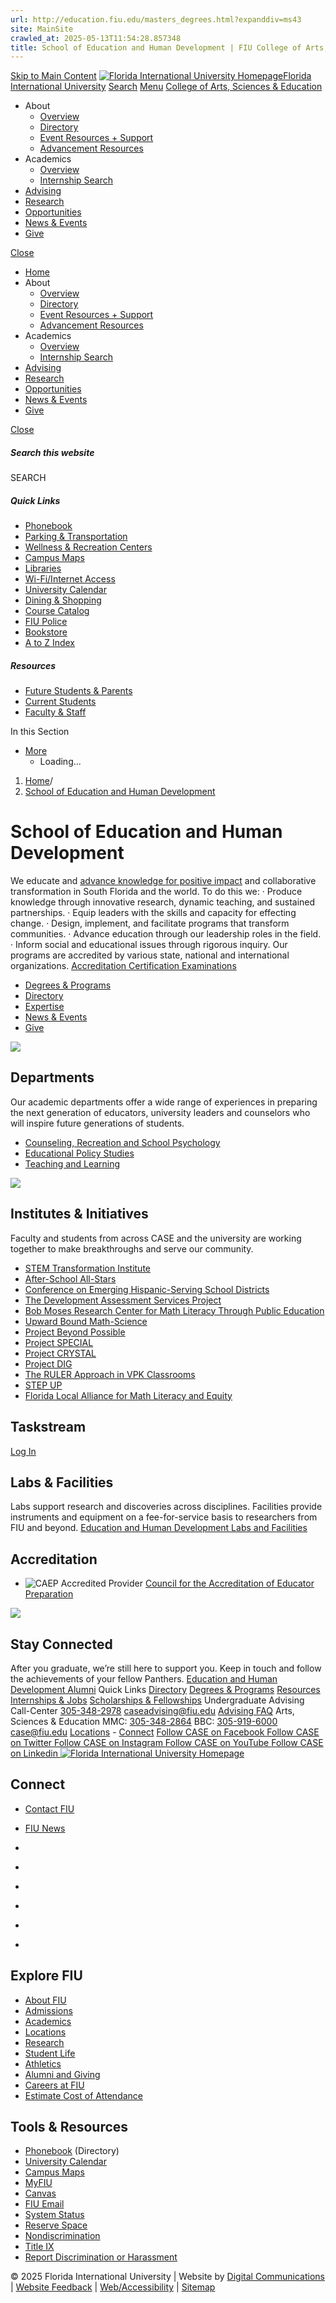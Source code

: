 ```yaml
---
url: http://education.fiu.edu/masters_degrees.html?expanddiv=ms43
site: MainSite
crawled_at: 2025-05-13T11:54:28.857348
title: School of Education and Human Development | FIU College of Arts, Sciences & Education
---
```


[Skip to Main Content](https://case.fiu.edu/sehd/#main-content)
[![Florida International University Homepage](https://digicdn.fiu.edu/core/_assets/images/logo-top.svg)Florida International University](https://www.fiu.edu/)
[Search](https://case.fiu.edu/sehd/)
[Menu](https://case.fiu.edu/sehd/)
[College of Arts, Sciences & Education](https://case.fiu.edu/index.html)
  * About
    * [Overview](https://case.fiu.edu/about/index.html)
    * [Directory](https://case.fiu.edu/about/directory/index.html)
    * [Event Resources + Support](https://case.fiu.edu/about/event-resources-support/index.html)
    * [Advancement Resources](https://case.fiu.edu/about/advancement-resources/index.html)
  * Academics
    * [Overview](https://case.fiu.edu/academics/index.html)
    * [Internship Search](https://case.fiu.edu/academics/internship-search/index.html)
  * [Advising](https://case.fiu.edu/advising/index.html)
  * [Research](https://case.fiu.edu/research/index.html)
  * [Opportunities](https://case.fiu.edu/opportunities/index.html)
  * [News & Events](https://case.fiu.edu/news-events/index.html)
  * [Give](https://case.fiu.edu/give/index.html)


[Close](https://case.fiu.edu/sehd/)
  * [Home](https://case.fiu.edu/index.html)
  * About
    * [Overview](https://case.fiu.edu/about/index.html)
    * [Directory](https://case.fiu.edu/about/directory/index.html)
    * [Event Resources + Support](https://case.fiu.edu/about/event-resources-support/index.html)
    * [Advancement Resources](https://case.fiu.edu/about/advancement-resources/index.html)
  * Academics
    * [Overview](https://case.fiu.edu/academics/index.html)
    * [Internship Search](https://case.fiu.edu/academics/internship-search/index.html)
  * [Advising](https://case.fiu.edu/advising/index.html)
  * [Research](https://case.fiu.edu/research/index.html)
  * [Opportunities](https://case.fiu.edu/opportunities/index.html)
  * [News & Events](https://case.fiu.edu/news-events/index.html)
  * [Give](https://case.fiu.edu/give/index.html)


[ Close ](https://case.fiu.edu/sehd/)
##### Search this website
SEARCH
##### Quick Links
  * [ Phonebook](https://phonebook.fiu.edu)
  * [ Parking & Transportation](https://parking.fiu.edu/)
  * [ Wellness & Recreation Centers](https://dasa.fiu.edu/all-departments/wellness-recreation-centers/)
  * [ Campus Maps](http://campusmaps.fiu.edu/)
  * [ Libraries](https://library.fiu.edu/)
  * [ Wi-Fi/Internet Access](https://network.fiu.edu/)
  * [ University Calendar](https://calendar.fiu.edu/)
  * [ Dining & Shopping](https://shop.fiu.edu/)
  * [ Course Catalog](https://catalog.fiu.edu/)
  * [ FIU Police](https://police.fiu.edu/)
  * [ Bookstore](https://shop.fiu.edu/retail/barnes-noble/course-materials/)
  * [ A to Z Index](https://www.fiu.edu/atoz/index.html)


##### Resources
  * [ Future Students & Parents](https://www.fiu.edu/information-for/future-students-parents.html)
  * [ Current Students](https://www.fiu.edu/information-for/current-students.html)
  * [ Faculty & Staff](https://www.fiu.edu/information-for/faculty-staff.html)


In this Section
  * [More](https://case.fiu.edu/sehd/)
    * Loading...


  1. [Home](https://case.fiu.edu/index.html)/
  2. [School of Education and Human Development](https://case.fiu.edu/sehd/index.html)


# School of Education and Human Development
We educate and [advance knowledge for positive impact](https://case.fiu.edu/sehd/real/index.html) and collaborative transformation in South Florida and the world. To do this we: · Produce knowledge through innovative research, dynamic teaching, and sustained partnerships. · Equip leaders with the skills and capacity for effecting change. · Design, implement, and facilitate programs that transform communities. · Advance education through our leadership roles in the field. · Inform social and educational issues through rigorous inquiry.
Our programs are accredited by various state, national and international organizations.
[Accreditation ](https://case.fiu.edu/academics/accreditation/index.html)
[Certification Examinations ](https://case.fiu.edu/sehd/florida-teacher-certification-examinations/index.html)
  * [Degrees & Programs](https://case.fiu.edu/academics/degrees-programs/index.html#school=Education+and+Human+Development "SEHD Degrees & Programs")
  * [Directory](https://case.fiu.edu/sehd/directory/index.html "SEHD Directory")
  * [Expertise](https://case.fiu.edu/research/expertise/index.html)
  * [News & Events](https://case.fiu.edu/sehd/news-events/index.html "SEHD News & Events")
  * [Give](https://case.fiu.edu/sehd/give/index.html "Give to SEHD")


![](https://case.fiu.edu/sehd/_assets/professor-lecturing1.jpg)
## Departments
Our academic departments offer a wide range of experiences in preparing the next generation of educators, university leaders and counselors who will inspire future generations of students.
  * [Counseling, Recreation and School Psychology](https://case.fiu.edu/crsp/index.html)
  * [Educational Policy Studies](https://case.fiu.edu/eps/index.html)
  * [Teaching and Learning](https://case.fiu.edu/tl/index.html)


![](https://case.fiu.edu/sehd/_assets/stem-active-learning1.jpg)
## Institutes & Initiatives
Faculty and students from across CASE and the university are working together to make breakthroughs and serve our community.
  * [STEM Transformation Institute](https://stem.fiu.edu/)
  * [After-School All-Stars](https://case.fiu.edu/sehd/after-school-all-stars/index.html)
  * [Conference on Emerging Hispanic-Serving School Districts](https://case.fiu.edu/sehd/ehssd-conference/index.html)
  * [The Development Assessment Services Project](https://case.fiu.edu/sehd/development-assessment-services-project/index.html)
  * [Bob Moses Research Center for Math Literacy Through Public Education](https://mosescenter.fiu.edu/index.html)
  * [Upward Bound Math-Science](https://case.fiu.edu/sehd/upward-bound-math-science/index.html)
  * [Project Beyond Possible](https://case.fiu.edu/crsp/ms-rehabilitation-counseling/project-beyond-possible/index.html)
  * [Project SPECIAL](https://case.fiu.edu/sehd/project-special/index.html)
  * [Project CRYSTAL](https://case.fiu.edu/sehd/project-crystal/index.html)
  * [Project DIG](https://case.fiu.edu/sehd/project-dig/index.html)
  * [The RULER Approach in VPK Classrooms](https://case.fiu.edu/sehd/the-ruler-approach-in-vpk-classrooms/index.html)
  * [STEP UP](https://case.fiu.edu/sehd/step-up/index.html)
  * [Florida Local Alliance for Math Literacy and Equity](https://mosescenter.fiu.edu/our-programs/flame/index.html)


## Taskstream
[Log In](https://w.taskstream.com/ts/chang28/COE_WEBSITE)
## Labs & Facilities
Labs support research and discoveries across disciplines. Facilities provide instruments and equipment on a fee-for-service basis to researchers from FIU and beyond.
[Education and Human Development Labs and Facilities ](https://case.fiu.edu/research/labs-facilities/index.html#school=Education+and+Human+Development)
## Accreditation
  * ![CAEP Accredited Provider](https://case.fiu.edu/sehd/_assets/caep-accredited-shield.jpg)
[Council for the Accreditation of Educator Preparation](http://caepnet.org/provider-details/caep?i=Florida+International+University&c=Miami&s=FL)


![](https://case.fiu.edu/sehd/_assets/graduate-taking-selfie.jpg)
## Stay Connected
After you graduate, we’re still here to support you. Keep in touch and follow the achievements of your fellow Panthers.
[Education and Human Development Alumni](https://case.fiu.edu/sehd/alumni/index.html)
Quick Links
[Directory](https://case.fiu.edu/about/directory/index.html) [Degrees & Programs](https://case.fiu.edu/academics/degrees-programs/index.html) [Resources](https://case.fiu.edu/about/resources/index.html) [Internships & Jobs](https://case.fiu.edu/opportunities/internships-jobs/index.html) [Scholarships & Fellowships](https://case.fiu.edu/opportunities/scholarships-fellowships/index.html)
Undergraduate Advising
Call-Center [305-348-2978](tel:305-348-2978) caseadvising@fiu.edu [Advising FAQ](https://case.fiu.edu/advising/frequently-asked-questions/index.html)
Arts, Sciences & Education
MMC: [305-348-2864](tel:305-348-2864) BBC: [305-919-6000](tel:305-919-6000) case@fiu.edu [Locations](https://case.fiu.edu/about/locations/index.html "CASE Locations") - [Connect](https://case.fiu.edu/about/connect/index.html)
[ Follow CASE on Facebook ](https://www.facebook.com/FIUCASE "Follow CASE on Facebook") [ Follow CASE on Twitter ](https://twitter.com/FIUCASE "Follow CASE on Twitter") [ Follow CASE on Instagram ](https://www.instagram.com/fiucase/ "Follow CASE on Instagram") [ Follow CASE on YouTube ](https://www.youtube.com/channel/UCqVpjyjP6PQ7NmgF0imaotQ "Follow CASE on YouTube") [ Follow CASE on Linkedin ](https://www.linkedin.com/school/fiucase/ "Follow CASE on Linkedin")
[ ![Florida International University Homepage](https://digicdn.fiu.edu/core/_assets/images/footer-logo.svg) ](https://www.fiu.edu/)
## Connect
  * [Contact FIU](https://www.fiu.edu/about/contact-us/index.html)
  * [FIU News](https://news.fiu.edu/)


  * [](https://www.instagram.com/fiuinstagram/)
  * [](https://www.linkedin.com/school/florida-international-university/)
  * [](https://www.facebook.com/floridainternational)
  * [](https://twitter.com/fiu)
  * [](https://www.youtube.com/user/FloridaInternational)
  * [](https://flickr.com/photos/fiu)


## Explore FIU
  * [About FIU](https://www.fiu.edu/about/index.html)
  * [Admissions](https://www.fiu.edu/admissions/index.html)
  * [Academics](https://www.fiu.edu/academics/index.html)
  * [Locations](https://www.fiu.edu/locations/index.html)
  * [Research](https://www.fiu.edu/research/index.html)
  * [Student Life](https://www.fiu.edu/student-life/index.html)
  * [Athletics](https://www.fiu.edu/athletics/index.html)
  * [Alumni and Giving](https://www.fiu.edu/alumni-and-giving/index.html)
  * [Careers at FIU](https://hr.fiu.edu/careers/)
  * [Estimate Cost of Attendance](https://onestop.fiu.edu/finances/estimate-your-costs/)


## Tools & Resources
  * [Phonebook](https://phonebook.fiu.edu) (Directory)
  * [University Calendar](https://calendar.fiu.edu/)
  * [Campus Maps](https://campusmaps.fiu.edu/)
  * [MyFIU](https://my.fiu.edu/)
  * [Canvas](https://canvas.fiu.edu)
  * [FIU Email](http://mail.fiu.edu/)
  * [System Status](https://fiu.service-now.com/sp?id=services_status)
  * [Reserve Space](https://centralreservations.fiu.edu/)
  * [Nondiscrimination](https://ace.fiu.edu/civil-rights/harassment-and-discrimination/)
  * [Title IX](https://ace.fiu.edu/title-ix/)
  * [Report Discrimination or Harassment](https://report.fiu.edu/)


© 2025 Florida International University  | Website by [Digital Communications](https://stratcomm.fiu.edu/digital-print/websites/) | [Website Feedback](https://webforms.fiu.edu/view.php?id=370774&element_5=https://case.fiu.edu/sehd/) | [Web/Accessibility](https://accessibility.fiu.edu/) | [Sitemap](https://case.fiu.edu/sitemap.html)
